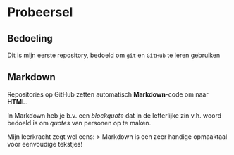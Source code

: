 # Probeersel
## Bedoeling
Dit is mijn eerste repository, bedoeld om `git` en `GitHub` te leren gebruiken

## Markdown
Repositories op GitHub zetten automatisch **Markdown**-code om naar **HTML**.

In Markdown heb je b.v. een *blockquote* dat in de letterlijke zin v.h. woord bedoeld is om *quotes* van personen op te maken.

Mijn leerkracht zegt wel eens: > Markdown is een zeer handige opmaaktaal voor eenvoudige tekstjes!
